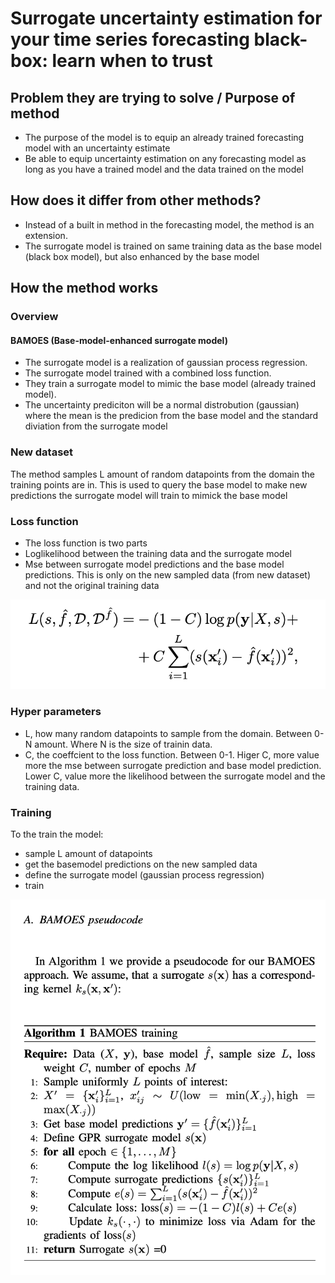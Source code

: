 # Surrogate uncertainty estimation for your time series forecasting black-box: learn when to trust

## Problem they are trying to solve / Purpose of method

- The purpose of the model is to equip an already trained forecasting model with an uncertainty estimate
- Be able to equip uncertainty estimation on any forecasting model as long as you have a trained model and the data trained on the model

## How does it differ from other methods?

- Instead of a built in method in the forecasting model, the method is an extension. 
- The surrogate model is trained on same training data as the base model (black box model), but also enhanced by the base model

## How the method works

### Overview

#### BAMOES (Base-model-enhanced surrogate model)

- The surrogate model is a realization of gaussian process regression. 
- The surrogate model trained with a combined loss function. 
- They train a surrogate model to mimic the base model (already trained  model). 
- The uncertainty prediciton will be a normal distrobution (gaussian) where the mean is the predicion from the base model and the standard diviation from the surrogate model

### New dataset

The method samples L amount of random datapoints from the domain the training points are in. This is used to query the base model to make new predictions the surrogate model will train to mimick the base model

### Loss function

- The loss function is two parts
- Loglikelihood between the training data and the surrogate model
- Mse between surrogate model predictions and the base model predictions. This is only on the new sampled data (from new dataset) and not the original training data

![Combined loss function](figures/BAMOES-loss.png)

### Hyper parameters

- L, how many random datapoints to sample from the domain. Between 0-N amount. Where N is the size of trainin data.
- C, the coeffcient to the loss function. Between 0-1. Higer C, more value more the mse between surrogate prediction and base model prediction. Lower C, value more the likelihood between the surrogate model and the training data.

### Training

To the train the model:
- sample L amount of datapoints
- get the basemodel predictions on the new sampled data
- define the surrogate model (gaussian process regression)
- train

![BAMOEs pseudocode](figures/BAMOES-pseudo.png)
